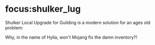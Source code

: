 # focus:shulker_lug

Shulker Local Upgrade for Guilding is a modern solution for an ages old problem:

Why, in the name of Hylia, won't Mojang fix the damn inventory?!
